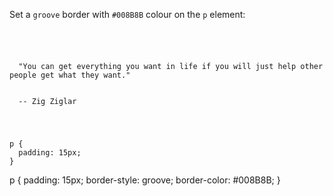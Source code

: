 Set a `groove` border with `#008B8B` colour on the `p` element:

<Editor lang="css" type="exercise">
<code>
<panel lang="html">
<p>
  "You can get everything you want in life if you will just help other people get what they want."
  <br>
  -- Zig Ziglar
</p>
</panel>
<panel lang="css">
p {
  padding: 15px;
}
</panel>
</code>

<solution>
p {
  padding: 15px;
  border-style: groove;
  border-color: #008B8B;
}
</solution>
</Editor>